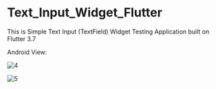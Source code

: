 # Text_Input_Widget_Flutter

This is Simple Text Input (TextField) Widget Testing Application built on Flutter 3.7

Android View:

![4](https://user-images.githubusercontent.com/98497929/226092821-d77cff7d-0776-4837-8a5b-07ace975791d.PNG)

![5](https://user-images.githubusercontent.com/98497929/226092824-d52fa7f7-26a4-4da7-9307-43c2c1f505fb.PNG)

